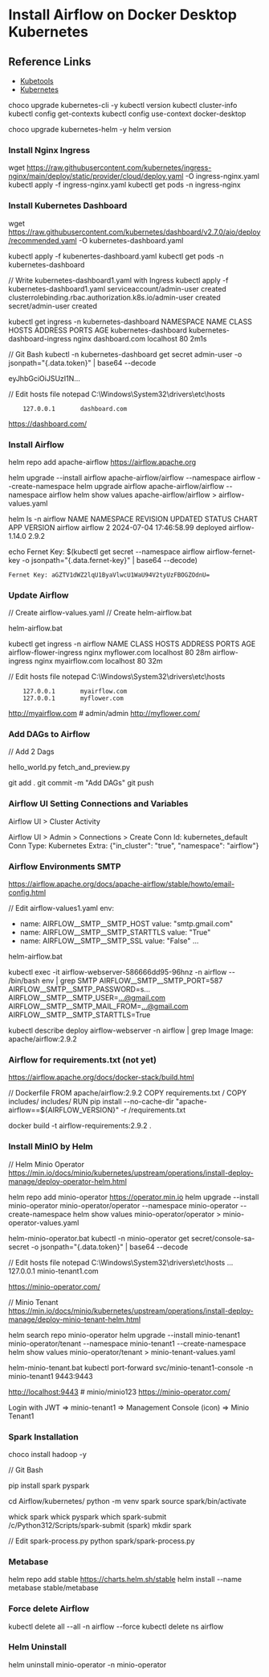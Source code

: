 # Install Airflow on Docker Desktop Kubernetes

## Reference Links

- [Kubetools](https://collabnix.github.io/kubetools/)
- [Kubernetes](https://kubernetes.io/docs/tasks/tools/)

choco upgrade kubernetes-cli -y
kubectl version
kubectl cluster-info
kubectl config get-contexts
kubectl config use-context docker-desktop

choco upgrade kubernetes-helm -y
helm version

### Install Nginx Ingress

wget https://raw.githubusercontent.com/kubernetes/ingress-nginx/main/deploy/static/provider/cloud/deploy.yaml -O ingress-nginx.yaml
kubectl apply -f ingress-nginx.yaml
kubectl get pods -n ingress-nginx

### Install Kubernetes Dashboard

wget https://raw.githubusercontent.com/kubernetes/dashboard/v2.7.0/aio/deploy/recommended.yaml -O kubernetes-dashboard.yaml

kubectl apply -f kubenertes-dashboard.yaml
kubectl get pods -n kubernetes-dashboard

// Write kubernetes-dashboard1.yaml with Ingress
kubectl apply -f kubernetes-dashboard1.yaml
    serviceaccount/admin-user created
    clusterrolebinding.rbac.authorization.k8s.io/admin-user created
    secret/admin-user created

kubectl get ingress -n kubernetes-dashboard
    NAMESPACE              NAME                           CLASS   HOSTS           ADDRESS     PORTS   AGE
    kubernetes-dashboard   kubernetes-dashboard-ingress   nginx   dashboard.com   localhost   80      2m1s

// Git Bash
kubectl -n kubernetes-dashboard get secret admin-user -o jsonpath="{.data.token}" | base64 --decode

eyJhbGciOiJSUzI1N...

// Edit hosts file
notepad C:\Windows\System32\drivers\etc\hosts

        127.0.0.1       dashboard.com

<https://dashboard.com/>

### Install Airflow

helm repo add apache-airflow https://airflow.apache.org

helm upgrade --install airflow apache-airflow/airflow --namespace airflow --create-namespace
helm upgrade airflow apache-airflow/airflow --namespace airflow
helm show values apache-airflow/airflow > airflow-values.yaml

helm ls -n airflow
    NAME    NAMESPACE       REVISION        UPDATED                  STATUS          CHART           APP VERSION
    airflow airflow         2               2024-07-04 17:46:58.99   deployed        airflow-1.14.0  2.9.2

echo Fernet Key: $(kubectl get secret --namespace airflow airflow-fernet-key -o jsonpath="{.data.fernet-key}" | base64 --decode)

    Fernet Key: aGZTV1dWZ2lqU1ByaVlwcU1WaU94V2tyUzFBOGZOdnU=

### Update Airflow

// Create airflow-values.yaml
// Create helm-airflow.bat

helm-airflow.bat

kubectl get ingress -n airflow
    NAME                     CLASS   HOSTS           ADDRESS     PORTS   AGE
    airflow-flower-ingress   nginx   myflower.com    localhost   80      28m
    airflow-ingress          nginx   myairflow.com   localhost   80      32m

// Edit hosts file
notepad C:\Windows\System32\drivers\etc\hosts

        127.0.0.1       myairflow.com
        127.0.0.1       myflower.com

<http://myairflow.com> # admin/admin
<http://myflower.com/>

### Add DAGs to Airflow

// Add 2 Dags

hello_world.py
fetch_and_preview.py

git add .
git commit -m "Add DAGs"
git push

### Airflow UI Setting Connections and Variables

Airflow UI > Cluster Activity

Airflow UI > Admin > Connections > Create
    Conn Id: kubernetes_default
    Conn Type: Kubernetes
    Extra: {"in_cluster": "true", "namespace": "airflow"}

### Airflow Environments SMTP

<https://airflow.apache.org/docs/apache-airflow/stable/howto/email-config.html>

// Edit airflow-values1.yaml
env:
  - name: AIRFLOW__SMTP__SMTP_HOST
    value: "smtp.gmail.com"
  - name: AIRFLOW__SMTP__SMTP_STARTTLS
    value: "True"
  - name: AIRFLOW__SMTP__SMTP_SSL
    value: "False"
  ...

helm-airflow.bat

kubectl exec -it airflow-webserver-586666dd95-96hnz -n airflow -- /bin/bash
    env | grep SMTP
    AIRFLOW__SMTP__SMTP_PORT=587
    AIRFLOW__SMTP__SMTP_PASSWORD=s...
    AIRFLOW__SMTP__SMTP_USER=...@gmail.com
    AIRFLOW__SMTP__SMTP_MAIL_FROM=...@gmail.com
    AIRFLOW__SMTP__SMTP_STARTTLS=True

kubectl describe deploy airflow-webserver -n airflow | grep Image
    Image:      apache/airflow:2.9.2

### Airflow for requirements.txt (not yet)

<https://airflow.apache.org/docs/docker-stack/build.html>

// Dockerfile
FROM apache/airflow:2.9.2
COPY requirements.txt /
COPY includes/ includes/
RUN pip install --no-cache-dir "apache-airflow==${AIRFLOW_VERSION}" -r /requirements.txt

docker build -t airflow-requirements:2.9.2 .

### Install MinIO by Helm

// Helm Minio Operator
<https://min.io/docs/minio/kubernetes/upstream/operations/install-deploy-manage/deploy-operator-helm.html>

helm repo add minio-operator https://operator.min.io
helm upgrade --install minio-operator minio-operator/operator --namespace minio-operator --create-namespace
helm show values minio-operator/operator > minio-operator-values.yaml

helm-minio-operator.bat
kubectl -n minio-operator get secret/console-sa-secret -o jsonpath="{.data.token}" | base64 --decode

// Edit hosts file
notepad C:\Windows\System32\drivers\etc\hosts
    ...
    127.0.0.1       minio-tenant1.com

<https://minio-operator.com/>

// Minio Tenant
<https://min.io/docs/minio/kubernetes/upstream/operations/install-deploy-manage/deploy-minio-tenant-helm.html>

helm search repo minio-operator
helm upgrade --install minio-tenant1 minio-operator/tenant --namespace minio-tenant1 --create-namespace
helm show values minio-operator/tenant > minio-tenant-values.yaml

helm-minio-tenant.bat
kubectl port-forward svc/minio-tenant1-console -n minio-tenant1 9443:9443

<http://localhost:9443> # minio/minio123
<https://minio-operator.com/>

Login with JWT => minio-tenant1 => Management Console (icon) => Minio Tenant1

### Spark Installation

choco install hadoop -y

// Git Bash


pip install spark pyspark

cd Airflow/kubernetes/
python -m venv spark
source spark/bin/activate

whick spark
whick pyspark
which spark-submit
    /c/Python312/Scripts/spark-submit
    (spark)
mkdir spark

// Edit spark-process.py
python spark/spark-process.py

### Metabase

helm repo add stable https://charts.helm.sh/stable
helm install --name metabase stable/metabase

### Force delete Airflow

kubectl delete all --all -n airflow --force
kubectl delete ns airflow

### Helm Uninstall

helm uninstall minio-operator -n minio-operator
